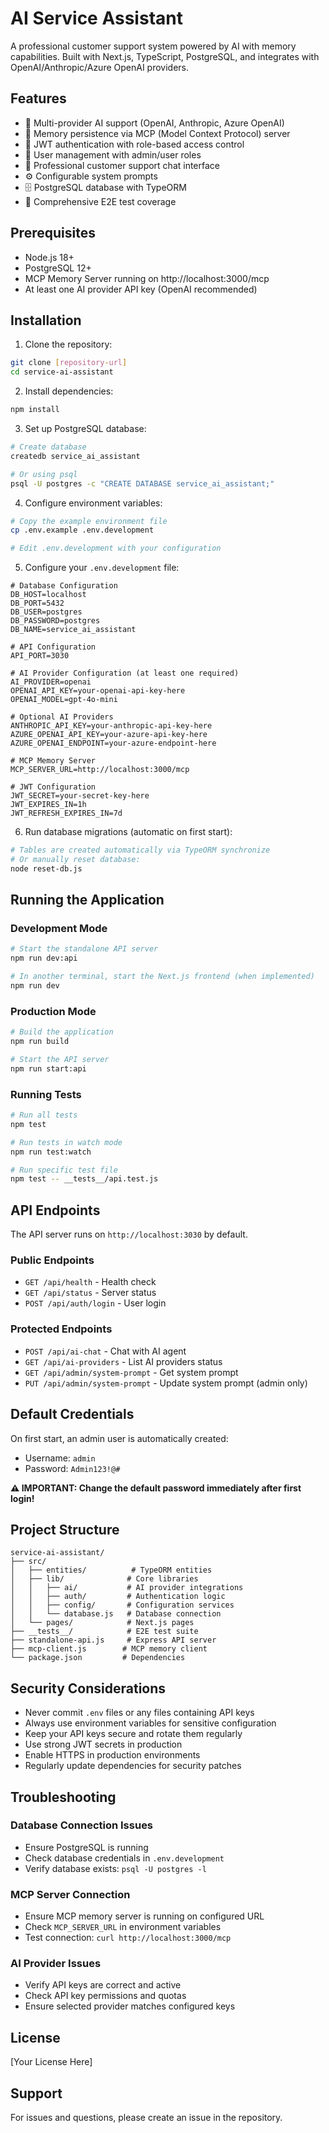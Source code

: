 # AI Service Assistant

A professional customer support system powered by AI with memory capabilities. Built with Next.js, TypeScript, PostgreSQL, and integrates with OpenAI/Anthropic/Azure OpenAI providers.

## Features

- 🤖 Multi-provider AI support (OpenAI, Anthropic, Azure OpenAI)
- 💾 Memory persistence via MCP (Model Context Protocol) server
- 🔐 JWT authentication with role-based access control
- 👥 User management with admin/user roles
- 💬 Professional customer support chat interface
- ⚙️ Configurable system prompts
- 🗄️ PostgreSQL database with TypeORM
- 🧪 Comprehensive E2E test coverage

## Prerequisites

- Node.js 18+ 
- PostgreSQL 12+
- MCP Memory Server running on http://localhost:3000/mcp
- At least one AI provider API key (OpenAI recommended)

## Installation

1. Clone the repository:
```bash
git clone [repository-url]
cd service-ai-assistant
```

2. Install dependencies:
```bash
npm install
```

3. Set up PostgreSQL database:
```bash
# Create database
createdb service_ai_assistant

# Or using psql
psql -U postgres -c "CREATE DATABASE service_ai_assistant;"
```

4. Configure environment variables:
```bash
# Copy the example environment file
cp .env.example .env.development

# Edit .env.development with your configuration
```

5. Configure your `.env.development` file:
```env
# Database Configuration
DB_HOST=localhost
DB_PORT=5432
DB_USER=postgres
DB_PASSWORD=postgres
DB_NAME=service_ai_assistant

# API Configuration
API_PORT=3030

# AI Provider Configuration (at least one required)
AI_PROVIDER=openai
OPENAI_API_KEY=your-openai-api-key-here
OPENAI_MODEL=gpt-4o-mini

# Optional AI Providers
ANTHROPIC_API_KEY=your-anthropic-api-key-here
AZURE_OPENAI_API_KEY=your-azure-api-key-here
AZURE_OPENAI_ENDPOINT=your-azure-endpoint-here

# MCP Memory Server
MCP_SERVER_URL=http://localhost:3000/mcp

# JWT Configuration
JWT_SECRET=your-secret-key-here
JWT_EXPIRES_IN=1h
JWT_REFRESH_EXPIRES_IN=7d
```

6. Run database migrations (automatic on first start):
```bash
# Tables are created automatically via TypeORM synchronize
# Or manually reset database:
node reset-db.js
```

## Running the Application

### Development Mode

```bash
# Start the standalone API server
npm run dev:api

# In another terminal, start the Next.js frontend (when implemented)
npm run dev
```

### Production Mode

```bash
# Build the application
npm run build

# Start the API server
npm run start:api
```

### Running Tests

```bash
# Run all tests
npm test

# Run tests in watch mode
npm run test:watch

# Run specific test file
npm test -- __tests__/api.test.js
```

## API Endpoints

The API server runs on `http://localhost:3030` by default.

### Public Endpoints
- `GET /api/health` - Health check
- `GET /api/status` - Server status
- `POST /api/auth/login` - User login

### Protected Endpoints
- `POST /api/ai-chat` - Chat with AI agent
- `GET /api/ai-providers` - List AI providers status
- `GET /api/admin/system-prompt` - Get system prompt
- `PUT /api/admin/system-prompt` - Update system prompt (admin only)

## Default Credentials

On first start, an admin user is automatically created:
- Username: `admin`
- Password: `Admin123!@#`

**⚠️ IMPORTANT: Change the default password immediately after first login!**

## Project Structure

```
service-ai-assistant/
├── src/
│   ├── entities/          # TypeORM entities
│   ├── lib/              # Core libraries
│   │   ├── ai/           # AI provider integrations
│   │   ├── auth/         # Authentication logic
│   │   ├── config/       # Configuration services
│   │   └── database.js   # Database connection
│   └── pages/            # Next.js pages
├── __tests__/            # E2E test suite
├── standalone-api.js     # Express API server
├── mcp-client.js        # MCP memory client
└── package.json         # Dependencies
```

## Security Considerations

- Never commit `.env` files or any files containing API keys
- Always use environment variables for sensitive configuration
- Keep your API keys secure and rotate them regularly
- Use strong JWT secrets in production
- Enable HTTPS in production environments
- Regularly update dependencies for security patches

## Troubleshooting

### Database Connection Issues
- Ensure PostgreSQL is running
- Check database credentials in `.env.development`
- Verify database exists: `psql -U postgres -l`

### MCP Server Connection
- Ensure MCP memory server is running on configured URL
- Check `MCP_SERVER_URL` in environment variables
- Test connection: `curl http://localhost:3000/mcp`

### AI Provider Issues
- Verify API keys are correct and active
- Check API key permissions and quotas
- Ensure selected provider matches configured keys

## License

[Your License Here]

## Support

For issues and questions, please create an issue in the repository.